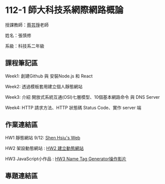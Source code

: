 # 112-1 師大科技系網際網路概論

授課教師：[蔡芸琤](https://github.com/pecu)老師

姓名：張慎修

系級：科技系二年級

## 課程筆記區
  Week1: 創建Github 與 安裝Node.js 和 React
  
  Week2: 透過模板套用建立個人靜態網站

  Week3: 介紹 開放式系統互通(OSI)七層模型、10個基本網路命令 與 DNS Server

  Week4: HTTP 請求方法、HTTP 狀態碼 Status Code、實作 server 端
## 作業連結區
  HW1 靜態網站 9/12: [Shen Hsiu's Web](https://shenhsiu45.github.io/My-web/)

  HW2 架設動態網站 : [HW2 建立動態網站](https://youtu.be/FmfE-r48s5M)

  HW3 JavaScript小作品 : [HW3 Name Tag Generator](https://shenhsiu45.github.io/Name-Tag-Generator/)[操作影片](https://youtu.be/n8--Xlrxd5Q)
## 專題連結區

